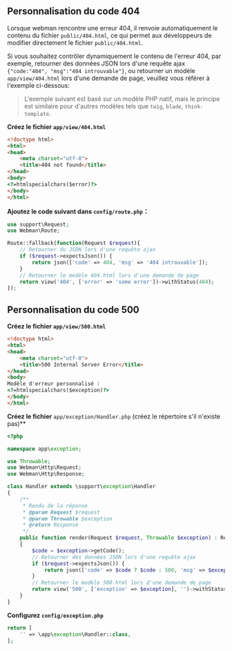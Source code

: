 ## Personnalisation du code 404
Lorsque webman rencontre une erreur 404, il renvoie automatiquement le contenu du fichier `public/404.html`, ce qui permet aux développeurs de modifier directement le fichier `public/404.html`.

Si vous souhaitez contrôler dynamiquement le contenu de l'erreur 404, par exemple, retourner des données JSON lors d'une requête ajax `{"code:"404", "msg":"404 introuvable"}`, ou retourner un modèle `app/view/404.html` lors d'une demande de page, veuillez vous référer à l'exemple ci-dessous:

> L'exemple suivant est basé sur un modèle PHP natif, mais le principe est similaire pour d'autres modèles tels que `twig`, `blade`, `think-template`.

**Créez le fichier `app/view/404.html`**
```html
<!doctype html>
<html>
<head>
    <meta charset="utf-8">
    <title>404 not found</title>
</head>
<body>
<?=htmlspecialchars($error)?>
</body>
</html>
```

**Ajoutez le code suivant dans `config/route.php`：**
```php
use support\Request;
use Webman\Route;

Route::fallback(function(Request $request){
    // Retourner du JSON lors d'une requête ajax
    if ($request->expectsJson()) {
        return json(['code' => 404, 'msg' => '404 introuvable']);
    }
    // Retourner le modèle 404.html lors d'une demande de page
    return view('404', ['error' => 'some error'])->withStatus(404);
});
```

## Personnalisation du code 500
**Créez le fichier `app/view/500.html`**

```html
<!doctype html>
<html>
<head>
    <meta charset="utf-8">
    <title>500 Internal Server Error</title>
</head>
<body>
Modèle d'erreur personnalisé :
<?=htmlspecialchars($exception)?>
</body>
</html>
```

**Créez le fichier** `app/exception/Handler.php` (créez le répertoire s'il n'existe pas)**
```php
<?php

namespace app\exception;

use Throwable;
use Webman\Http\Request;
use Webman\Http\Response;

class Handler extends \support\exception\Handler
{
    /**
     * Rendu de la réponse
     * @param Request $request
     * @param Throwable $exception
     * @return Response
     */
    public function render(Request $request, Throwable $exception) : Response
    {
        $code = $exception->getCode();
        // Retourner des données JSON lors d'une requête ajax
        if ($request->expectsJson()) {
            return json(['code' => $code ? $code : 500, 'msg' => $exception->getMessage()]);
        }
        // Retourner le modèle 500.html lors d'une demande de page
        return view('500', ['exception' => $exception], '')->withStatus(500);
    }
}
```

**Configurez `config/exception.php`**
```php
return [
    '' => \app\exception\Handler::class,
];
```
